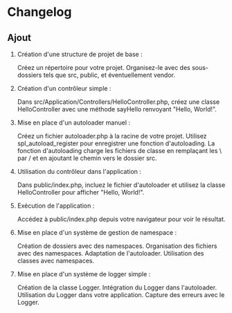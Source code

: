 # Changelog

## Ajout

1. Création d'une structure de projet de base :

    Créez un répertoire pour votre projet.
    Organisez-le avec des sous-dossiers tels que src, public, et éventuellement vendor.

2. Création d'un contrôleur simple :

    Dans src/Application/Controllers/HelloController.php, créez une classe HelloController avec une méthode sayHello renvoyant "Hello, World!".

3. Mise en place d'un autoloader manuel :

    Créez un fichier autoloader.php à la racine de votre projet.
    Utilisez spl_autoload_register pour enregistrer une fonction d'autoloading.
    La fonction d'autoloading charge les fichiers de classe en remplaçant les \ par / et en ajoutant le chemin vers le dossier src.

4. Utilisation du contrôleur dans l'application :

    Dans public/index.php, incluez le fichier d'autoloader et utilisez la classe HelloController pour afficher "Hello, World!".

5. Exécution de l'application :

    Accédez à public/index.php depuis votre navigateur pour voir le résultat.

6. Mise en place d'un système de gestion de namespace :

    Création de dossiers avec des namespaces.
    Organisation des fichiers avec des namespaces.
    Adaptation de l'autoloader.
    Utilisation des classes avec namespaces.

7. Mise en place d'un système de logger simple :

    Création de la classe Logger.
    Intégration du Logger dans l'autoloader.
    Utilisation du Logger dans votre application.
    Capture des erreurs avec le Logger.